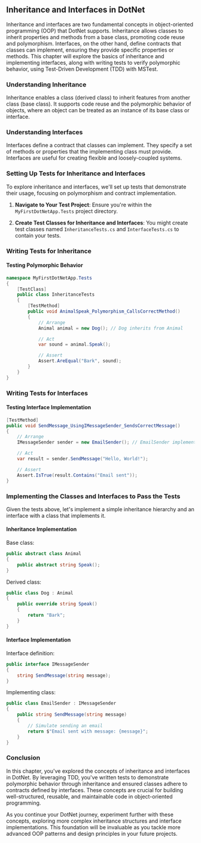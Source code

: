 ## Inheritance and Interfaces in DotNet

Inheritance and interfaces are two fundamental concepts in object-oriented programming (OOP) that DotNet supports. Inheritance allows classes to inherit properties and methods from a base class, promoting code reuse and polymorphism. Interfaces, on the other hand, define contracts that classes can implement, ensuring they provide specific properties or methods. This chapter will explore the basics of inheritance and implementing interfaces, along with writing tests to verify polymorphic behavior, using Test-Driven Development (TDD) with MSTest.

### Understanding Inheritance

Inheritance enables a class (derived class) to inherit features from another class (base class). It supports code reuse and the polymorphic behavior of objects, where an object can be treated as an instance of its base class or interface.

### Understanding Interfaces

Interfaces define a contract that classes can implement. They specify a set of methods or properties that the implementing class must provide. Interfaces are useful for creating flexible and loosely-coupled systems.

### Setting Up Tests for Inheritance and Interfaces

To explore inheritance and interfaces, we'll set up tests that demonstrate their usage, focusing on polymorphism and contract implementation.

1. **Navigate to Your Test Project**: Ensure you're within the `MyFirstDotNetApp.Tests` project directory.

2. **Create Test Classes for Inheritance and Interfaces**: You might create test classes named `InheritanceTests.cs` and `InterfaceTests.cs` to contain your tests.

### Writing Tests for Inheritance

#### Testing Polymorphic Behavior

```csharp
namespace MyFirstDotNetApp.Tests
{
    [TestClass]
    public class InheritanceTests
    {
        [TestMethod]
        public void AnimalSpeak_Polymorphism_CallsCorrectMethod()
        {
            // Arrange
            Animal animal = new Dog(); // Dog inherits from Animal

            // Act
            var sound = animal.Speak();

            // Assert
            Assert.AreEqual("Bark", sound);
        }
    }
}
```

### Writing Tests for Interfaces

#### Testing Interface Implementation

```csharp
[TestMethod]
public void SendMessage_UsingIMessageSender_SendsCorrectMessage()
{
    // Arrange
    IMessageSender sender = new EmailSender(); // EmailSender implements IMessageSender

    // Act
    var result = sender.SendMessage("Hello, World!");

    // Assert
    Assert.IsTrue(result.Contains("Email sent"));
}
```

### Implementing the Classes and Interfaces to Pass the Tests

Given the tests above, let's implement a simple inheritance hierarchy and an interface with a class that implements it.

#### Inheritance Implementation

Base class:

```csharp
public abstract class Animal
{
    public abstract string Speak();
}
```

Derived class:

```csharp
public class Dog : Animal
{
    public override string Speak()
    {
        return "Bark";
    }
}
```

#### Interface Implementation

Interface definition:

```csharp
public interface IMessageSender
{
    string SendMessage(string message);
}
```

Implementing class:

```csharp
public class EmailSender : IMessageSender
{
    public string SendMessage(string message)
    {
        // Simulate sending an email
        return $"Email sent with message: {message}";
    }
}
```

### Conclusion

In this chapter, you've explored the concepts of inheritance and interfaces in DotNet. By leveraging TDD, you've written tests to demonstrate polymorphic behavior through inheritance and ensured classes adhere to contracts defined by interfaces. These concepts are crucial for building well-structured, reusable, and maintainable code in object-oriented programming.

As you continue your DotNet journey, experiment further with these concepts, exploring more complex inheritance structures and interface implementations. This foundation will be invaluable as you tackle more advanced OOP patterns and design principles in your future projects.
